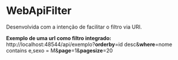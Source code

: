 # WebApiFilter

Desenvolvida com a intenção de facilitar o filtro via URl.

**Exemplo de uma url como filtro integrado:**
http://localhost:48544/api/exemplo?**orderby**=id desc&**where**=nome contains e,sexo = M&**page**=1&**pagesize**=20
